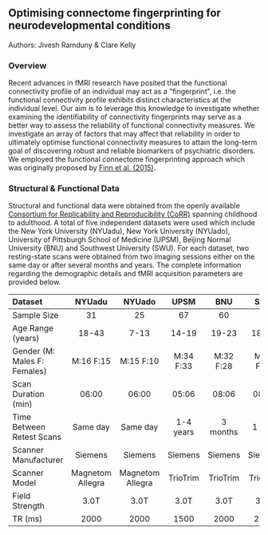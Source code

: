 ## Optimising connectome fingerprinting for neurodevelopmental conditions

Authors: Jivesh Ramduny & Clare Kelly

### Overview

Recent advances in fMRI research have posited that the functional connectivity profile of an individual may act as a "fingerprint", i.e. the functional connectivity profile exhibits distinct characteristics at the individual level. Our aim is to leverage this knowledge to investigate whether examining the identifiability of connectivity fingerprints may serve as a better way to assess the reliability of functional connectivity measures. We investigate an array of factors that may affect that reliability in order to ultimately optimise functional connectivity measures to attain the long-term goal of discovering robust and reliable biomarkers of psychiatric disorders. We employed the functional connectome fingerprinting approach which was originally proposed by [Finn et al. (2015)](https://www.nature.com/articles/nn.4135). 

### Structural & Functional Data

Structural and functional data were obtained from the openly available [Consortium for Replicability and Reproducibility (CoRR)](http://fcon_1000.projects.nitrc.org/indi/CoRR/html/samples.html) spanning childhood to adulthood. A total of five independent datasets were used which include the New York University (NYUadu), New York University (NYUado), University of Pittsburgh School of Medicine (UPSM), Beijing Normal University (BNU) and Southwest University (SWU). For each dataset, two resting-state scans were obtained from two imaging sessions either on the same day or after several months and years. The complete information regarding the demographic details and fMRI acquisition parameters are provided below.

|  Dataset    |  NYUadu    | NYUado   | UPSM   | BNU   | SWU   |
| :---    |  :---: |  :---: | :---:|:---:|:---:|
| Sample Size | 31 | 25 | 67 | 60 | 82 |
| Age Range (years) | 18-43 | 7-13 | 14-19 | 19-23 | 18-25 |
| Gender (M: Males F: Females) | M:16 F:15 | M:15 F:10 | M:34 F:33 | M:32 F:28 | M:33 F:49 |
| Scan Duration (min) | 06:00 | 06:00 | 05:06 | 08:06 | 08:00 |
| Time Between Retest Scans | Same day | Same day | 1-4 years | 3 months | 1 year |
| Scanner Manufacturer | Siemens | Siemens | Siemens | Siemens | Siemens |
| Scanner Model | Magnetom Allegra | Magnetom Allegra | TrioTrim | TrioTrim | TrioTrim |
| Field Strength | 3.0T | 3.0T | 3.0T | 3.0T | 3.0T | 
| TR (ms) | 2000 | 2000 | 1500 | 2000 | 2000 |
